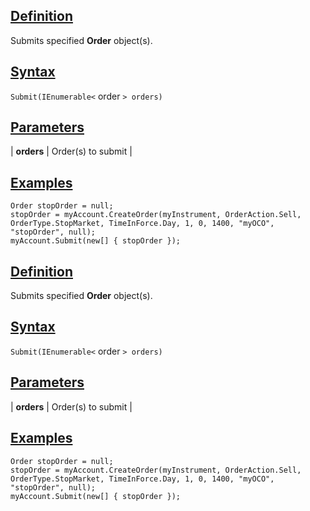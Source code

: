 ## [Definition](https://developer.ninjatrader.com/docs/desktop/submit\#definition)

Submits specified **Order** object(s).

## [Syntax](https://developer.ninjatrader.com/docs/desktop/submit\#syntax)

`Submit(IEnumerable<` order `> orders)`

## [Parameters](https://developer.ninjatrader.com/docs/desktop/submit\#parameters)

| **orders** | Order(s) to submit |

## [Examples](https://developer.ninjatrader.com/docs/desktop/submit\#examples)

```jsx-150469391 csharp
Order stopOrder = null;
stopOrder = myAccount.CreateOrder(myInstrument, OrderAction.Sell, OrderType.StopMarket, TimeInForce.Day, 1, 0, 1400, "myOCO", "stopOrder", null);
myAccount.Submit(new[] { stopOrder });

```

## [Definition](https://developer.ninjatrader.com/docs/desktop/submit\#definition)

Submits specified **Order** object(s).

## [Syntax](https://developer.ninjatrader.com/docs/desktop/submit\#syntax)

`Submit(IEnumerable<` order `> orders)`

## [Parameters](https://developer.ninjatrader.com/docs/desktop/submit\#parameters)

| **orders** | Order(s) to submit |

## [Examples](https://developer.ninjatrader.com/docs/desktop/submit\#examples)

```jsx-150469391 csharp
Order stopOrder = null;
stopOrder = myAccount.CreateOrder(myInstrument, OrderAction.Sell, OrderType.StopMarket, TimeInForce.Day, 1, 0, 1400, "myOCO", "stopOrder", null);
myAccount.Submit(new[] { stopOrder });

```